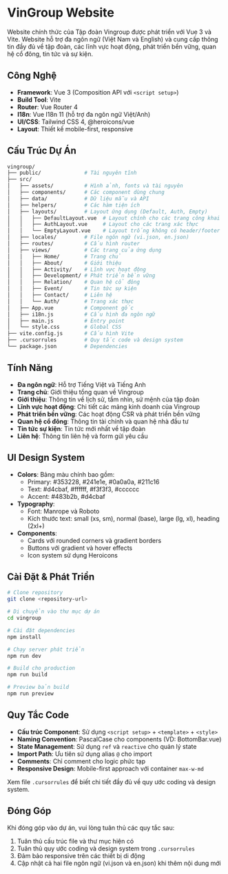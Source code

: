 # VinGroup Website

Website chính thức của Tập đoàn Vingroup được phát triển với Vue 3 và Vite. Website hỗ trợ đa ngôn ngữ (Việt Nam và English) và cung cấp thông tin đầy đủ về tập đoàn, các lĩnh vực hoạt động, phát triển bền vững, quan hệ cổ đông, tin tức và sự kiện.

## Công Nghệ

- **Framework**: Vue 3 (Composition API với `<script setup>`)
- **Build Tool**: Vite
- **Router**: Vue Router 4
- **I18n**: Vue I18n 11 (hỗ trợ đa ngôn ngữ Việt/Anh)
- **UI/CSS**: Tailwind CSS 4, @heroicons/vue
- **Layout**: Thiết kế mobile-first, responsive

## Cấu Trúc Dự Án

```bash
vingroup/
├── public/              # Tài nguyên tĩnh
├── src/
│   ├── assets/          # Hình ảnh, fonts và tài nguyên
│   ├── components/      # Các component dùng chung
│   ├── data/            # Dữ liệu mẫu và API
│   ├── helpers/         # Các hàm tiện ích
│   ├── layouts/         # Layout ứng dụng (Default, Auth, Empty)
│   │   ├── DefaultLayout.vue  # Layout chính cho các trang công khai
│   │   ├── AuthLayout.vue     # Layout cho các trang xác thực
│   │   └── EmptyLayout.vue    # Layout trống không có header/footer
│   ├── locales/         # File ngôn ngữ (vi.json, en.json)
│   ├── routes/          # Cấu hình router
│   ├── views/           # Các trang của ứng dụng
│   │   ├── Home/        # Trang chủ
│   │   ├── About/       # Giới thiệu
│   │   ├── Activity/    # Lĩnh vực hoạt động
│   │   ├── Development/ # Phát triển bền vững
│   │   ├── Relation/    # Quan hệ cổ đông
│   │   ├── Event/       # Tin tức sự kiện
│   │   ├── Contact/     # Liên hệ
│   │   └── Auth/        # Trang xác thực
│   ├── App.vue          # Component gốc
│   ├── i18n.js          # Cấu hình đa ngôn ngữ
│   ├── main.js          # Entry point
│   └── style.css        # Global CSS
├── vite.config.js       # Cấu hình Vite
├── .cursorrules         # Quy tắc code và design system
└── package.json         # Dependencies
```

## Tính Năng

- **Đa ngôn ngữ**: Hỗ trợ Tiếng Việt và Tiếng Anh
- **Trang chủ**: Giới thiệu tổng quan về Vingroup
- **Giới thiệu**: Thông tin về lịch sử, tầm nhìn, sứ mệnh của tập đoàn
- **Lĩnh vực hoạt động**: Chi tiết các mảng kinh doanh của Vingroup
- **Phát triển bền vững**: Các hoạt động CSR và phát triển bền vững
- **Quan hệ cổ đông**: Thông tin tài chính và quan hệ nhà đầu tư
- **Tin tức sự kiện**: Tin tức mới nhất về tập đoàn
- **Liên hệ**: Thông tin liên hệ và form gửi yêu cầu

## UI Design System

- **Colors**: Bảng màu chính bao gồm:
  - Primary: #353228, #241e1e, #0a0a0a, #211c16
  - Text: #d4cbaf, #ffffff, #f3f3f3, #cccccc
  - Accent: #483b2b, #d4cbaf
- **Typography**:
  - Font: Manrope và Roboto
  - Kích thước text: small (xs, sm), normal (base), large (lg, xl), heading (2xl+)
- **Components**:
  - Cards với rounded corners và gradient borders
  - Buttons với gradient và hover effects
  - Icon system sử dụng Heroicons

## Cài Đặt & Phát Triển

```bash
# Clone repository
git clone <repository-url>

# Di chuyển vào thư mục dự án
cd vingroup

# Cài đặt dependencies
npm install

# Chạy server phát triển
npm run dev

# Build cho production
npm run build

# Preview bản build
npm run preview
```

## Quy Tắc Code

- **Cấu trúc Component**: Sử dụng `<script setup>` + `<template>` + `<style>`
- **Naming Convention**: PascalCase cho components (VD: BottomBar.vue)
- **State Management**: Sử dụng `ref` và `reactive` cho quản lý state
- **Import Path**: Ưu tiên sử dụng alias `@` cho import
- **Comments**: Chỉ comment cho logic phức tạp
- **Responsive Design**: Mobile-first approach với container `max-w-md`

Xem file `.cursorrules` để biết chi tiết đầy đủ về quy ước coding và design system.

## Đóng Góp

Khi đóng góp vào dự án, vui lòng tuân thủ các quy tắc sau:

1. Tuân thủ cấu trúc file và thư mục hiện có
2. Tuân thủ quy ước coding và design system trong `.cursorrules`
3. Đảm bảo responsive trên các thiết bị di động
4. Cập nhật cả hai file ngôn ngữ (vi.json và en.json) khi thêm nội dung mới
